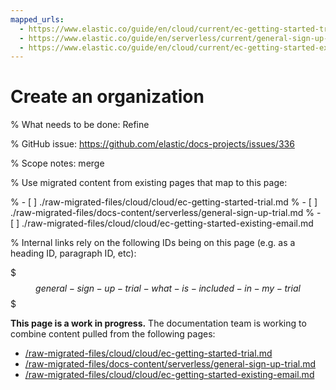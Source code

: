 ```yaml
---
mapped_urls:
  - https://www.elastic.co/guide/en/cloud/current/ec-getting-started-trial.html
  - https://www.elastic.co/guide/en/serverless/current/general-sign-up-trial.html
  - https://www.elastic.co/guide/en/cloud/current/ec-getting-started-existing-email.html
---
```


# Create an organization

% What needs to be done: Refine

% GitHub issue: https://github.com/elastic/docs-projects/issues/336

% Scope notes: merge

% Use migrated content from existing pages that map to this page:

% - [ ] ./raw-migrated-files/cloud/cloud/ec-getting-started-trial.md
% - [ ] ./raw-migrated-files/docs-content/serverless/general-sign-up-trial.md
% - [ ] ./raw-migrated-files/cloud/cloud/ec-getting-started-existing-email.md

% Internal links rely on the following IDs being on this page (e.g. as a heading ID, paragraph ID, etc):

$$$general-sign-up-trial-what-is-included-in-my-trial$$$

**This page is a work in progress.** The documentation team is working to combine content pulled from the following pages:

* [/raw-migrated-files/cloud/cloud/ec-getting-started-trial.md](/raw-migrated-files/cloud/cloud/ec-getting-started-trial.md)
* [/raw-migrated-files/docs-content/serverless/general-sign-up-trial.md](/raw-migrated-files/docs-content/serverless/general-sign-up-trial.md)
* [/raw-migrated-files/cloud/cloud/ec-getting-started-existing-email.md](/raw-migrated-files/cloud/cloud/ec-getting-started-existing-email.md)